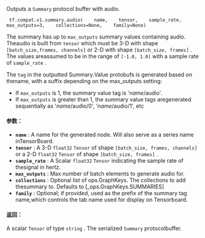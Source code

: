 Outputs a  `Summary`  protocol buffer with audio.

```
 tf.compat.v1.summary.audio(    name,    tensor,    sample_rate,    max_outputs=3,    collections=None,    family=None) 
```

The summary has up to  `max_outputs`  summary values containing audio. Theaudio is built from  `tensor`  which must be 3-D with shape  `[batch_size,frames, channels]`  or 2-D with shape  `[batch_size, frames]` . The values areassumed to be in the range of  `[-1.0, 1.0]`  with a sample rate of `sample_rate` .

The  `tag`  in the outputted Summary.Value protobufs is generated based on thename, with a suffix depending on the max_outputs setting:

- If  `max_outputs`  is 1, the summary value tag is '*name*/audio'.
- If  `max_outputs`  is greater than 1, the summary value tags aregenerated sequentially as '*name*/audio/0', '*name*/audio/1', etc


#### 参数：
- **`name`** : A name for the generated node. Will also serve as a series name inTensorBoard.
- **`tensor`** : A 3-D  `float32`   `Tensor`  of shape  `[batch_size, frames, channels]` or a 2-D  `float32`   `Tensor`  of shape  `[batch_size, frames]` .
- **`sample_rate`** : A Scalar  `float32`   `Tensor`  indicating the sample rate of thesignal in hertz.
- **`max_outputs`** : Max number of batch elements to generate audio for.
- **`collections`** : Optional list of ops.GraphKeys.  The collections to add thesummary to.  Defaults to [_ops.GraphKeys.SUMMARIES]
- **`family`** : Optional; if provided, used as the prefix of the summary tag name,which controls the tab name used for display on Tensorboard.


#### 返回：
A scalar  `Tensor`  of type  `string` . The serialized  `Summary`  protocolbuffer.

